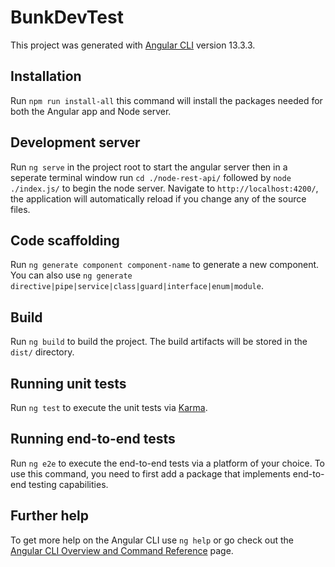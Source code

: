 # BunkDevTest

This project was generated with [Angular CLI](https://github.com/angular/angular-cli) version 13.3.3.

## Installation

Run `npm run install-all` this command will install the packages needed for both the Angular app and Node server.

## Development server

 Run `ng serve` in the project root to start the angular server then in a seperate terminal window run `cd ./node-rest-api/` followed by `node ./index.js/` to begin the node server. Navigate to `http://localhost:4200/`, the application will automatically reload if you change any of the source files.

## Code scaffolding

Run `ng generate component component-name` to generate a new component. You can also use `ng generate directive|pipe|service|class|guard|interface|enum|module`.

## Build

Run `ng build` to build the project. The build artifacts will be stored in the `dist/` directory.

## Running unit tests

Run `ng test` to execute the unit tests via [Karma](https://karma-runner.github.io).

## Running end-to-end tests

Run `ng e2e` to execute the end-to-end tests via a platform of your choice. To use this command, you need to first add a package that implements end-to-end testing capabilities.

## Further help

To get more help on the Angular CLI use `ng help` or go check out the [Angular CLI Overview and Command Reference](https://angular.io/cli) page.
